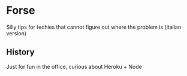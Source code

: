 # Forse

Silly tips for techies that cannot figure out where the problem is (italian version)

## History

Just for fun in the office, curious about Heroku + Node

